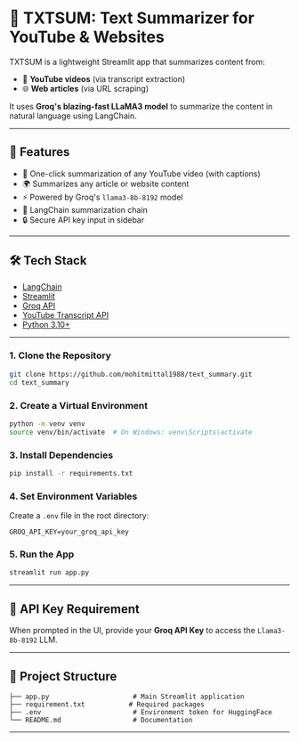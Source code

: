 # 🦜 TXTSUM: Text Summarizer for YouTube & Websites

TXTSUM is a lightweight Streamlit app that summarizes content from:
- 🎥 **YouTube videos** (via transcript extraction)
- 🌐 **Web articles** (via URL scraping)

It uses **Groq's blazing-fast LLaMA3 model** to summarize the content in natural language using LangChain.

---

## 🚀 Features

- 🎯 One-click summarization of any YouTube video (with captions)
- 🌍 Summarizes any article or website content
- ⚡ Powered by Groq's `llama3-8b-8192` model
- 🧠 LangChain summarization chain
- 🔒 Secure API key input in sidebar

---

## 🛠️ Tech Stack

- [LangChain](https://www.langchain.com/)
- [Streamlit](https://streamlit.io/)
- [Groq API](https://console.groq.com/)
- [YouTube Transcript API](https://pypi.org/project/youtube-transcript-api/)
- [Python 3.10+](https://www.python.org/)

---



### 1. Clone the Repository

  ```bash
  git clone https://github.com/mohitmittal1988/text_summary.git
  cd text_summary
  ```

### 2. Create a Virtual Environment

```bash
python -m venv venv
source venv/bin/activate  # On Windows: venv\Scripts\activate
```

### 3. Install Dependencies

```bash
pip install -r requirements.txt
```

### 4. Set Environment Variables

Create a `.env` file in the root directory:

```env
GROQ_API_KEY=your_groq_api_key
```

### 5. Run the App

```bash
streamlit run app.py
```

---

## 🔐 API Key Requirement

When prompted in the UI, provide your **Groq API Key** to access the `Llama3-8b-8192` LLM.

---

## 📁 Project Structure

```plaintext
├── app.py                     # Main Streamlit application
├── requirement.txt           # Required packages
├── .env                       # Environment token for HuggingFace
└── README.md                  # Documentation
```

---

